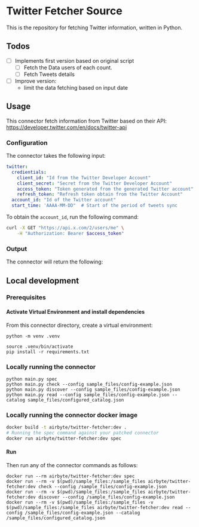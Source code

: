 # Twitter Fetcher Source

This is the repository for fetching Twitter information, written in Python.

## Todos

* [ ] Implements first version based on original script
  * [ ] Fetch the Data users of each count.
  * [ ] Fetch Tweets details 
* [ ] Improve version:
  * limit the data fetching based on input date


## Usage

This connector fetch information from Twitter based on their API: https://developer.twitter.com/en/docs/twitter-api

### Configuration

The connector takes the following input:

```yaml
twitter:
  credientials:
    client_id: "Id from the Twitter Developer Account"
    client_secret: "Secret from the Twitter Developer Account"
    access_token: "Token generated from the generated Twitter account"
    refresh_token: "Refresh token obtain from the Twitter Account" 
  account_id: "Id of the Twitter account"
  start_time: 'AAAA-MM-DD"  # Start of the period of tweets sync 
```

To obtain the `account_id`, run the following command:
```bash
curl -X GET "https://api.x.com/2/users/me" \
    -H "Authorization: Bearer $access_token"
```

### Output

The connector will return the following:


## Local development

### Prerequisites

#### Activate Virtual Environment and install dependencies
From this connector directory, create a virtual environment:
```
python -m venv .venv
```
```
source .venv/bin/activate
pip install -r requirements.txt
```

### Locally running the connector
```
python main.py spec
python main.py check --config sample_files/config-example.json
python main.py discover --config sample_files/config-example.json
python main.py read --config sample_files/config-example.json --catalog sample_files/configured_catalog.json
```

### Locally running the connector docker image

```bash
docker build -t airbyte/twitter-fetcher:dev .
# Running the spec command against your patched connector
docker run airbyte/twitter-fetcher:dev spec
````

#### Run
Then run any of the connector commands as follows:
```
docker run --rm airbyte/twitter-fetcher:dev spec
docker run --rm -v $(pwd)/sample_files:/sample_files airbyte/twitter-fetcher:dev check --config /sample_files/config-example.json
docker run --rm -v $(pwd)/sample_files:/sample_files airbyte/twitter-fetcher:dev discover --config /sample_files/config-example.json
docker run --rm -v $(pwd)/sample_files:/sample_files -v $(pwd)/sample_files:/sample_files airbyte/twitter-fetcher:dev read --config /sample_files/config-example.json --catalog /sample_files/configured_catalog.json
```
